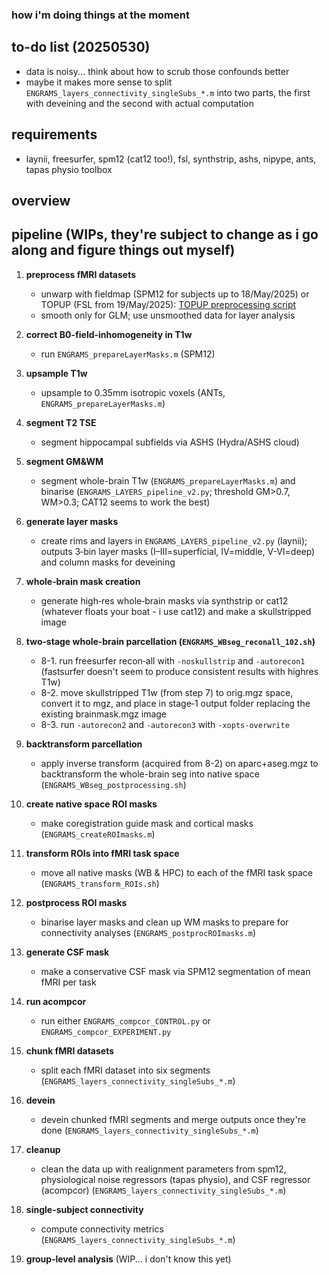 ### how i'm doing things at the moment

## to-do list (20250530)
* data is noisy... think about how to scrub those confounds better
* maybe it makes more sense to split `ENGRAMS_layers_connectivity_singleSubs_*.m` into two parts, the first with deveining and the second with actual computation

## requirements
* laynii, freesurfer, spm12 (cat12 too!), fsl, synthstrip, ashs, nipype, ants, tapas physio toolbox

## overview

## pipeline (WIPs, they're subject to change as i go along and figure things out myself)

1. **preprocess fMRI datasets**
   * unwarp with fieldmap (SPM12 for subjects up to 18/May/2025) or TOPUP (FSL from 19/May/2025): [TOPUP preprocessing script]([https://github.com/your-user/other-repo/blob/main/path/to/topup_script.sh](https://github.com/alex-yi-writes/ENGRAMS_SFB1315/blob/main/fmri_analysis/ENGRAMS_distortionCorrect_fMRI_Day1.sh))
   * smooth only for GLM; use unsmoothed data for layer analysis

2. **correct B0-field-inhomogeneity in T1w**
   * run `ENGRAMS_prepareLayerMasks.m` (SPM12)

3. **upsample T1w**
   * upsample to 0.35mm isotropic voxels (ANTs, `ENGRAMS_prepareLayerMasks.m`)

4. **segment T2 TSE**
   * segment hippocampal subfields via ASHS (Hydra/ASHS cloud)

5. **segment GM&WM**
   * segment whole-brain T1w (`ENGRAMS_prepareLayerMasks.m`) and binarise (`ENGRAMS_LAYERS_pipeline_v2.py`; threshold GM>0.7, WM>0.3; CAT12 seems to work the best)

6. **generate layer masks**
   * create rims and layers in `ENGRAMS_LAYERS_pipeline_v2.py` (laynii); outputs 3‑bin layer masks (I–III=superficial, IV=middle, V-VI=deep) and column masks for deveining

7. **whole‑brain mask creation**
   * generate high‑res whole‑brain masks via synthstrip or cat12 (whatever floats your boat - i use cat12) and make a skullstripped image

8. **two‑stage whole‑brain parcellation (`ENGRAMS_WBseg_reconall_102.sh`)**
   * 8-1. run freesurfer recon‑all with `-noskullstrip` and `-autorecon1` (fastsurfer doesn't seem to produce consistent results with highres T1w)
   * 8-2. move skullstripped T1w (from step 7) to orig.mgz space, convert it to mgz, and place in stage‑1 output folder replacing the existing brainmask.mgz image
   * 8-3. run `-autorecon2` and `-autorecon3` with `-xopts-overwrite`

9. **backtransform parcellation**
   * apply inverse transform (acquired from 8-2) on aparc+aseg.mgz to backtransform the whole-brain seg into native space (`ENGRAMS_WBseg_postprocessing.sh`)

10. **create native space ROI masks**
    * make coregistration guide mask and cortical masks (`ENGRAMS_createROImasks.m`)

11. **transform ROIs into fMRI task space**
    * move all native masks (WB & HPC) to each of the fMRI task space (`ENGRAMS_transform_ROIs.sh`)

12. **postprocess ROI masks**
    * binarise layer masks and clean up WM masks to prepare for connectivity analyses (`ENGRAMS_postprocROImasks.m`)

13. **generate CSF mask**
    * make a conservative CSF mask via SPM12 segmentation of mean fMRI per task

14. **run acompcor**
    * run either `ENGRAMS_compcor_CONTROL.py` or `ENGRAMS_compcor_EXPERIMENT.py`

15. **chunk fMRI datasets**
    * split each fMRI dataset into six segments (`ENGRAMS_layers_connectivity_singleSubs_*.m`)

16. **devein**
    * devein chunked fMRI segments and merge outputs once they're done (`ENGRAMS_layers_connectivity_singleSubs_*.m`)

17. **cleanup**
    * clean the data up with realignment parameters from spm12, physiological noise regressors (tapas physio), and CSF regressor (acompcor) (`ENGRAMS_layers_connectivity_singleSubs_*.m`)

18. **single-subject connectivity**
    * compute connectivity metrics (`ENGRAMS_layers_connectivity_singleSubs_*.m`)

19. **group‑level analysis** (WIP... i don't know this yet)
